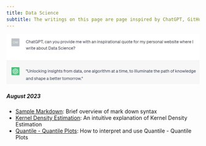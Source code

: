 ```yaml
---
title: Data Science 
subtitle: The writings on this page are page inspired by ChatGPT, GitHub Copilot and coffee.
---
```

![ChatGPT](/assets/img/chatgpt.jpg)

##### August 2023
* [Sample Markdown](/_posts/Data_posts/2023-08-12-sample-markdown.md): Brief overview of mark down syntax
* [Kernel Density Estimation](/_posts/Data_posts/2023-08-12-kde/2023-08-13-kde.md): An intuitive explanation of Kernel Density Estimation
* [Quantile - Quantile Plots](/_posts/Data_posts/2023-08-12-qq-plots/2023-08-12-qq-plots.md): How to interpret and use Quantile - Quantile Plots